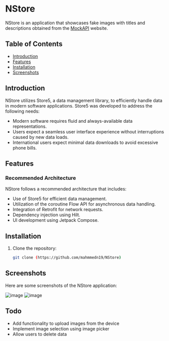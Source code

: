 # NStore

NStore is an application that showcases fake images with titles and descriptions obtained from the [MockAPI](https://mockapi.io/) website.

## Table of Contents

- [Introduction](#introduction)
- [Features](#features)
- [Installation](#installation)
- [Screenshots](#Screenshots)

## Introduction

NStore utilizes Store5, a data management library, to efficiently handle data in modern software applications. Store5 was developed to address the following needs:

- Modern software requires fluid and always-available data representations.
- Users expect a seamless user interface experience without interruptions caused by new data loads.
- International users expect minimal data downloads to avoid excessive phone bills.

## Features

### Recommended Architecture

NStore follows a recommended architecture that includes:
- Use of Store5 for efficient data management.
- Utilization of the coroutine Flow API for asynchronous data handling.
- Integration of Retrofit for network requests.
- Dependency injection using Hilt.
- UI development using Jetpack Compose.


## Installation

1. Clone the repository:
   ```bash
   git clone (https://github.com/mahmmedn19/NStore)

## Screenshots

Here are some screenshots of the NStore application:

![image](https://github.com/mahmmedn19/NStore/assets/100851080/0d8a0f3e-93d5-4733-8b78-e1df31d23d1b)
![image](https://github.com/mahmmedn19/NStore/assets/100851080/4550f6f9-468d-4832-9603-76b2b3a30d15)

## Todo

- Add functionality to upload images from the device
- Implement image selection using image picker
- Allow users to delete data
